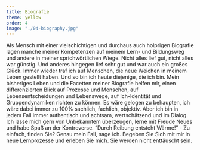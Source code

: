 ```yaml
---
title: Biografie
theme: yellow
order: 4
image: "./04-biography.jpg"
---
```

Als Mensch mit einer vielschichtigen und durchaus auch holprigen Biografie lagen
manche meiner Kompetenzen auf meinem Lern- und Bildungsweg und andere in meiner
sprichwörtlichen Wiege. Nicht alles lief gut, nicht alles war günstig. Und
anderes hingegen lief sehr gut und war auch ein großes Glück. Immer wieder traf
ich auf Menschen, die neue Weichen in meinem Leben gestellt haben. Und so bin
ich heute diejenige, die ich bin. Mein bisheriges Leben und die Facetten meiner
Biografie helfen mir, einen differenzierten Blick auf Prozesse und Menschen,
auf Lebensentscheidungen und Lebenswege, auf Ich-Identität und Gruppendynamiken
richten zu können. Es wäre gelogen zu behaupten, ich wäre dabei immer zu 100%
sachlich, fachlich, objektiv. Aber ich bin in jedem Fall immer authentisch und
achtsam, wertschätzend und im Dialog. Ich lasse mich gern von Unbekanntem
überzeugen, lerne mit Freude Neues und habe Spaß an der Kontroverse. “Durch
Reibung entsteht Wärme!” - Zu einfach, finden Sie? Genau mein Fall, sage ich.
Begeben Sie Sich mit mir in neue Lernprozesse und erleben Sie mich. Sie werden
nicht enttäuscht sein.
